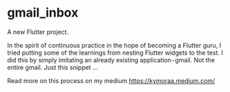 # gmail_inbox

A new Flutter project.

In the spirit of continuous practice in the hope of becoming a Flutter guru, I tried putting some of the learnings from nesting Flutter widgets to the test. 
I did this by simply imitating an already existing application - gmail. Not the entire gmail. Just this snippet ...

Read more on this process on my medium https://kymoraa.medium.com/
